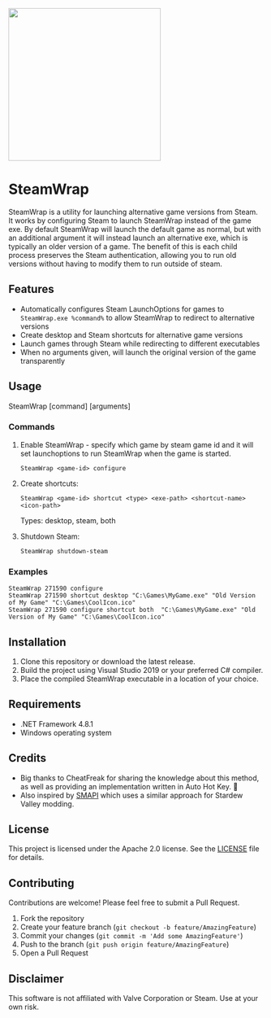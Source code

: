 <img src="https://github.com/qjimbo/SteamWrap/assets/21266513/5a4ad25c-0701-42db-881a-6f11edb3dc76"  width="300px"></img>
# SteamWrap
SteamWrap is a utility for launching alternative game versions from Steam. It works by configuring Steam to launch SteamWrap instead of the game exe. By default SteamWrap will launch the default game as normal, but with an additional argument it will instead launch an alternative exe, which is typically an older version of a game. The benefit of this is each child process preserves the Steam authentication, allowing you to run old versions without having to modify them to run outside of steam.

## Features

- Automatically configures Steam LaunchOptions for games to ```SteamWrap.exe %command%``` to allow SteamWrap to redirect to alternative versions 
- Create desktop and Steam shortcuts for alternative game versions
- Launch games through Steam while redirecting to different executables
- When no arguments given, will launch the original version of the game transparently

## Usage
SteamWrap <game-id> [command] [arguments]

### Commands
1. Enable SteamWrap - specify which game by steam game id and it will set launchoptions to run SteamWrap when the game is started.
   ```
   SteamWrap <game-id> configure
3. Create shortcuts:
   ```
   SteamWrap <game-id> shortcut <type> <exe-path> <shortcut-name> <icon-path>
   ```
   Types: desktop, steam, both

4. Shutdown Steam:
   ```
   SteamWrap shutdown-steam
   ```

### Examples
```
SteamWrap 271590 configure
SteamWrap 271590 shortcut desktop "C:\Games\MyGame.exe" "Old Version of My Game" "C:\Games\CoolIcon.ico"
SteamWrap 271590 configure shortcut both  "C:\Games\MyGame.exe" "Old Version of My Game" "C:\Games\CoolIcon.ico"
```

## Installation
1. Clone this repository or download the latest release.
2. Build the project using Visual Studio 2019 or your preferred C# compiler.
3. Place the compiled SteamWrap executable in a location of your choice.

## Requirements
- .NET Framework 4.8.1
- Windows operating system

## Credits
- Big thanks to CheatFreak for sharing the knowledge about this method, as well as providing an implementation written in Auto Hot Key. 🙏
- Also inspired by [SMAPI](https://smapi.io/) which uses a similar approach for Stardew Valley modding.

## License
This project is licensed under the Apache 2.0 license. See the [LICENSE](LICENSE) file for details.

## Contributing
Contributions are welcome! Please feel free to submit a Pull Request.

1. Fork the repository
2. Create your feature branch (`git checkout -b feature/AmazingFeature`)
3. Commit your changes (`git commit -m 'Add some AmazingFeature'`)
4. Push to the branch (`git push origin feature/AmazingFeature`)
5. Open a Pull Request

## Disclaimer

This software is not affiliated with Valve Corporation or Steam. Use at your own risk.
